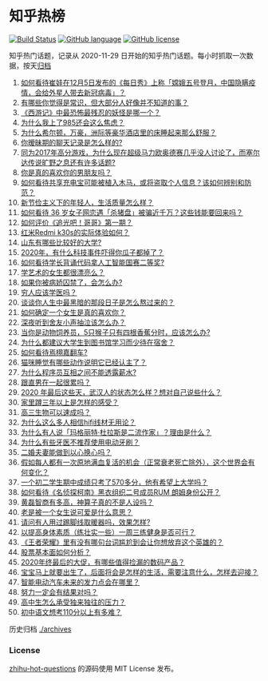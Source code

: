 # 知乎热榜
[![Build Status](https://github.com/ToWeLong/zhihu-hot-questions/workflows/CI/badge.svg)](https://github.com/ToWeLong/zhihu-hot-questions/actions)
[![GitHub language](https://img.shields.io/badge/language-golang-orange.svg)](https://golang.org/)
[![GitHub license](https://img.shields.io/github/license/ToWeLong/zhihu-hot-questions)](https://github.com/ToWeLong/zhihu-hot-questions/blob/main/LICENSE)

知乎热门话题，记录从 2020-11-29 日开始的知乎热门话题。每小时抓取一次数据，按天[归档](./archives)

<!-- BEGIN -->

1. [如何看待崔娃在12月5日发布的《每日秀》上称「嫦娥五号登月，中国隐瞒疫情，会给外星人带去新冠病毒」？](https://www.zhihu.com/question/433586955)
1. [有哪些你觉得是常识，但大部分人好像并不知道的事？](https://www.zhihu.com/question/422686198)
1. [《西游记》中最恐怖最残忍的妖怪是哪一个？](https://www.zhihu.com/question/414657464)
1. [为什么我上了985还会这么焦虑？](https://www.zhihu.com/question/360735437)
1. [为什么希尔顿，万豪，洲际等豪华酒店里的床睡起来那么舒服？](https://www.zhihu.com/question/294341870)
1. [你暧昧期的聊天记录是怎么样的?](https://www.zhihu.com/question/356579521)
1. [同为2017年高分游戏，为什么现在超级马力欧奥德赛几乎没人讨论了，而塞尔达传说旷野之息还有许多话题?](https://www.zhihu.com/question/432780299)
1. [你是真的喜欢你的男朋友吗？](https://www.zhihu.com/question/375806159)
1. [如何看待共享充电宝可能被植入木马，或将盗取个人信息？该如何辨别和防范？](https://www.zhihu.com/question/433542310)
1. [新节俭主义下的年轻人，生活质量怎么样？](https://www.zhihu.com/question/433597988)
1. [如何看待 36 岁女子网恋遇「杀猪盘」被骗近千万？这些钱能要回来吗？](https://www.zhihu.com/question/433550710)
1. [如何评价《追光吧！哥哥》第一期？](https://www.zhihu.com/question/433509504)
1. [红米Redmi k30s的实际体验如何？](https://www.zhihu.com/question/428938568)
1. [山东有哪些比较好的大学?](https://www.zhihu.com/question/432595772)
1. [2020年，有什么科技事件吓得你瓜子都掉了？](https://www.zhihu.com/question/433465795)
1. [如何看待学长背诵代码拿人工智能国赛二等奖?](https://www.zhihu.com/question/433551646)
1. [学艺术的女生都很漂亮么？](https://www.zhihu.com/question/268994937)
1. [如果你被病娇囚禁了，会怎么办?](https://www.zhihu.com/question/398485925)
1. [穷人应该学医吗？](https://www.zhihu.com/question/432190235)
1. [谈谈你人生中最黑暗的那段日子是怎么熬过来的？](https://www.zhihu.com/question/432842383)
1. [如何确定一个女生是真的喜欢你？](https://www.zhihu.com/question/404790111)
1. [深夜听到舍友小声抽泣该怎么办？](https://www.zhihu.com/question/432023305)
1. [当你是动物饲养员，5只猴子只有四根香蕉分时，应该怎么办?](https://www.zhihu.com/question/428857383)
1. [为什么都建议大学生到图书馆学习而少待在宿舍？](https://www.zhihu.com/question/352541463)
1. [如何看待焉栩嘉翻车?](https://www.zhihu.com/question/433480727)
1. [猫咪睡觉有哪些动作说明它已经认主了？](https://www.zhihu.com/question/418407217)
1. [为什么程序员互相之间不能透露薪水?](https://www.zhihu.com/question/433369986)
1. [跟直男在一起很累吗？](https://www.zhihu.com/question/426964445)
1. [2020 年最后这些天，武汉人的状态怎么样？想对自己说些什么？](https://www.zhihu.com/question/429842144)
1. [家里蹲三年以上是怎样的感受？](https://www.zhihu.com/question/47521365)
1. [高三生物可以速成吗？](https://www.zhihu.com/question/362535856)
1. [为什么这么多人相信hifi线材无用论？](https://www.zhihu.com/question/433291368)
1. [为什么有人说「玛格丽特·杜拉斯是二流作家」？理由是什么？](https://www.zhihu.com/question/20443501)
1. [为什么有些牙医不推荐使用电动牙刷？](https://www.zhihu.com/question/364359077)
1. [二婚夫妻能做到以心换心吗？](https://www.zhihu.com/question/367901604)
1. [假如每人都有一次原地满血复活的机会（正常衰老死亡除外），这个世界会有何变化？](https://www.zhihu.com/question/278013607)
1. [一个初二学生期中成绩只考了570多分，他有希望上大学吗？](https://www.zhihu.com/question/431909193)
1. [如何看待《名侦探柯南》黑衣组织二号成员RUM 朗姆身份公开？](https://www.zhihu.com/question/433340643)
1. [黄磊智商有多高，神算子真的不是人设吗？](https://www.zhihu.com/question/428494879)
1. [老是被一个女生说可爱是什么意思？](https://www.zhihu.com/question/430772511)
1. [请问有人用过踢脚线取暖器吗，效果怎样?](https://www.zhihu.com/question/26954696)
1. [以提高身体素质（练壮实一些）一周三练健身是否可行？](https://www.zhihu.com/question/431687814)
1. [《王者荣耀》里有没有哪句台词尴尬到会让你想放弃这个英雄的？](https://www.zhihu.com/question/421011240)
1. [股票基本面如何分析？](https://www.zhihu.com/question/23192771)
1. [2020年终最后的大促，有哪些值得捡漏的数码产品？](https://www.zhihu.com/question/433339883)
1. [宝宝马上就要出生了，后面将会是怎样的生活，需要注意什么，怎样去迎接？](https://www.zhihu.com/question/431746403)
1. [智能电动汽车未来的发力点会在哪里？](https://www.zhihu.com/question/421406978)
1. [努力一定会有结果对吗？](https://www.zhihu.com/question/433230712)
1. [高中生怎么承受独来独往的压力？](https://www.zhihu.com/question/430166934)
1. [初中语文想考110分以上有多难？](https://www.zhihu.com/question/275772959)

<!-- END -->

历史归档 [./archives](./archives)


### License
[zhihu-hot-questions](https://github.com/towelong/zhihu-hot-questions) 的源码使用 MIT License 发布。